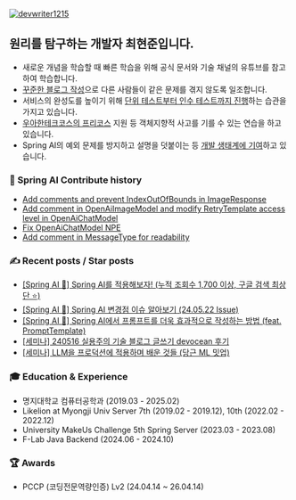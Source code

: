 [![devwriter1215](http://mazassumnida.wtf/api/v2/generate_badge?boj=devwriter1215)](https://solved.ac/devwriter1215)

## 원리를 탐구하는 개발자 최현준입니다.
- 새로운 개념을 학습할 때 빠른 학습을 위해 공식 문서와 기술 채널의 유튜브를 참고하여 학습합니다.
- [꾸준한 블로그 작성](https://devwriter.tistory.com)으로 다른 사람들이 같은 문제를 겪지 않도록 일조합니다.
- 서비스의 완성도를 높이기 위해 [단위 테스트부터 인수 테스트까지 진행](https://github.com/sosow0212/atwoz/pull/28)하는 습관을 가지고 있습니다.
- [우아한테크코스의 프리코스](https://devwriter.tistory.com/category/%F0%9F%9A%80%20%EC%9A%B0%EC%95%84%ED%95%9C%ED%85%8C%ED%81%AC%EC%BD%94%EC%8A%A4%206%EA%B8%B0%20%EC%A7%80%EC%9B%90%20%EA%B8%B0%EB%A1%9D) 지원 등 객체지향적 사고를 기를 수 있는 연습을 하고 있습니다.
- Spring AI의 예외 문제를 방지하고 설명을 덧붙이는 등 [개발 생태계에 기여](https://github.com/spring-projects/spring-ai/pull/745)하고 있습니다.

### 🌱 Spring AI Contribute history
* [Add comments and prevent IndexOutOfBounds in ImageResponse](https://github.com/spring-projects/spring-ai/pull/745)
* [Add comment in OpenAiImageModel and modify RetryTemplate access level in OpenAiChatModel](https://github.com/spring-projects/spring-ai/pull/756)
* [Fix OpenAiChatModel NPE](https://github.com/spring-projects/spring-ai/pull/975)
* [Add comment in MessageType for readability](https://github.com/spring-projects/spring-ai/pull/973)

### ✍️ Recent posts / Star posts
* [[Spring AI 🤖] Spring AI를 적용해보자! (누적 조회수 1,700 이상, 구글 검색 최상단 ⭐️)](https://devwriter.tistory.com/39)
* [[Spring AI 🤖] Spring AI 변경점 이슈 알아보기 (24.05.22 Issue)](https://devwriter.tistory.com/44)
* [[Spring AI 🤖] Spring AI에서 프롬프트를 더욱 효과적으로 작성하는 방법 (feat. PromptTemplate)](https://devwriter.tistory.com/47)
* [[세미나] 240516 실용주의 기술 블로그 글쓰기 devocean 후기](https://devwriter.tistory.com/43)
* [[세미나] LLM을 프로덕션에 적용하며 배운 것들 (당근 ML 밋업)](https://devwriter.tistory.com/46)

### 🎓 Education & Experience
* 명지대학교 컴퓨터공학과 (2019.03 - 2025.02)
* Likelion at Myongji Univ Server 7th (2019.02 - 2019.12), 10th (2022.02 - 2022.12)
* University MakeUs Challenge 5th Spring Server (2023.03 - 2023.08)
* F-Lab Java Backend (2024.06 - 2024.10)

### 🏆 Awards
* PCCP (코딩전문역량인증) Lv2 (24.04.14 ~ 26.04.14)

